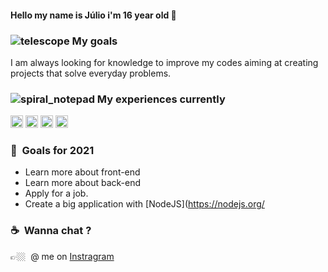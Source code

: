 #### Hello my name is Júlio i'm 16 year old 👋

### ![telescope](https://github.githubassets.com/images/icons/emoji/unicode/1f52d.png) My goals

I am always looking for knowledge to improve my codes aiming at creating projects that solve everyday problems.

### ![spiral_notepad](https://github.githubassets.com/images/icons/emoji/unicode/1f5d2.png) My experiences currently
<p align="left">
<img src="https://devicons.github.io/devicon/devicon.git/icons/html5/html5-original-wordmark.svg" alt="html5"  width="20" height="20"/>
<img src="https://devicons.github.io/devicon/devicon.git/icons/css3/css3-original-wordmark.svg" alt="css3"  width="20" height="20"/>
<img src="https://devicons.github.io/devicon/devicon.git/icons/javascript/javascript-original.svg" alt="javascript" width="20" height="20"/>
<img src="https://devicons.github.io/devicon/devicon.git/icons/nodejs/nodejs-original.svg" alt="nodejs" width="20" height="20"/></p><p align="center"> 
</p> 

### 🔭&nbsp; Goals for 2021 
- Learn more about front-end
- Learn more about back-end
- Apply for a job.
- Create a big application with [NodeJS](https://nodejs.org/



### ☕️&nbsp; Wanna chat ? 
👉🏼&nbsp; @ me on [Instragram]()
